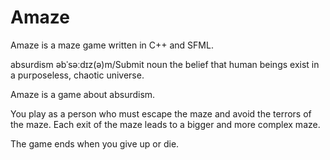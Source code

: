 # Amaze
Amaze is a maze game written in C++ and SFML.

absurdism
  əbˈsəːdɪz(ə)m/Submit
  noun
  the belief that human beings exist in a purposeless, chaotic universe.

Amaze is a game about absurdism.

You play as a person who must escape the maze and avoid the terrors of the maze.
Each exit of the maze leads to a bigger and more complex maze.

The game ends when you give up or die.
